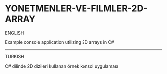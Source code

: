 # YONETMENLER-VE-FILMLER-2D-ARRAY

ENGLISH

Example console application utilizing 2D arrays in C#

---------------------------------------------------------------------------------------------------------------------

TURKISH

C# dilinde 2D dizileri kullanan örnek konsol uygulaması
